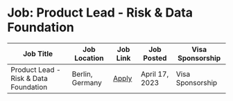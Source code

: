 # Job: Product Lead - Risk & Data Foundation

| Job Title | Job Location | Job Link | Job Posted | Visa Sponsorship |
| --- | --- | --- | --- | --- |
| Product Lead - Risk & Data Foundation | Berlin, Germany | [Apply](https://n26.com/en/careers/positions/4836704) | April 17, 2023 | Visa Sponsorship |
